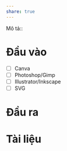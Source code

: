 ```yaml
---
share: true
---
```

Mô tả::
# Đầu vào
- [ ] Canva
- [ ] Photoshop/Gimp
- [ ] Illustrator/Inkscape
- [ ] SVG
# Đầu ra
# Tài liệu
